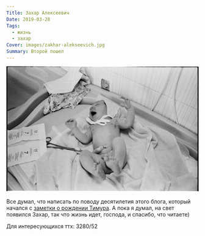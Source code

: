 ```yaml
---
Title: Захар Алексеевич
Date: 2019-03-28
Tags:
  - жизнь
  - захар
Cover: images/zakhar-alekseevich.jpg
Summary: Второй пошел
---
```


![Захар Алексеевич](images/zakhar-alekseevich.jpg)

Все думал, что написать по поводу десятилетия этого блога, который начался с [заметки о рождении Тимура][1]. А пока я думал, на свет появился Захар, так что жизнь идет, господа, и спасибо, что читаете)

Для интересующихся ттх: 3280/52

[1]: /2009-03-24-тимур-алексеевич.html